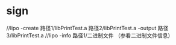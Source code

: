 # sign
//lipo -create 路径1/libPrintTest.a 路径2/libPrintTest.a -output 路径3/libPrintTest.a
//lipo -info 路径1/二进制文件 （参看二进制文件信息）
